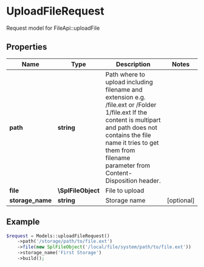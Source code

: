# UploadFileRequest

Request model for FileApi::uploadFile

## Properties

Name | Type | Description | Notes
---- | ---- | ----------- | -----
**path** | **string**| Path where to upload including filename and extension e.g. /file.ext or /Folder 1/file.ext             If the content is multipart and path does not contains the file name it tries to get them from filename parameter             from Content-Disposition header. |
**file** | **\SplFileObject**| File to upload |
**storage_name** | **string**| Storage name | [optional]

## Example
```php
$request = Models::uploadFileRequest()
    ->path('/storage/path/to/file.ext')
    ->file(new SplFileObject('/local/file/system/path/to/file.ext'))
    ->storage_name('First Storage')
    ->build();
```

